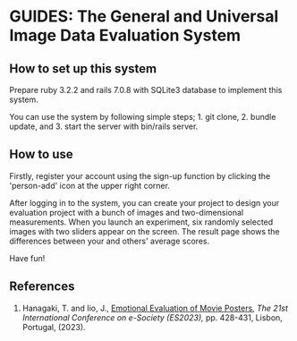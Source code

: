 # GUIDES: The General and Universal Image Data Evaluation System

## How to set up this system
Prepare ruby 3.2.2 and rails 7.0.8 with SQLite3 database to implement this system.

You can use the system by following simple steps; 1. git clone, 2. bundle update, and 3. start the server with bin/rails server.

## How to use
Firstly, register your account using the sign-up function by clicking the 'person-add' icon at the upper right corner.

After logging in to the system, you can create your project to design your evaluation project with a bunch of images and two-dimensional measurements.
When you launch an experiment, six randomly selected images with two sliders appear on the screen.
The result page shows the differences between your and others' average scores.

Have fun!

## References
1. Hanagaki, T. and Iio, J., [Emotional Evaluation of Movie Posters](https://www.esociety-conf.org/wp-content/uploads/2023/03/2_ES2023_S_046_Hanagaki.pdf), *The 21st International Conference on e-Society (ES2023),* pp. 428-431, Lisbon, Portugal, (2023).
